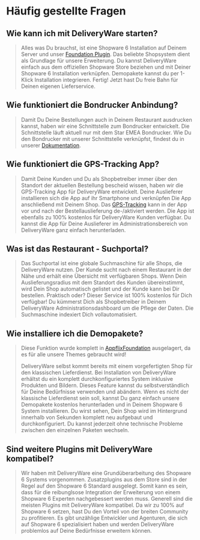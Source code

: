# Häufig gestellte Fragen

## Wie kann ich mit DeliveryWare starten?
>Alles was Du brauchst, ist eine Shopware 6 Installation auf Deinem Server und unser [Foundation Plugin](../../foundation/index.md). Das beliebte Shopsystem dient als Grundlage für unsere Erweiterung. Du kannst DeliveryWare einfach aus dem offiziellen Shopware Store beziehen und mit Deiner Shopware 6 Installation verknüpfen. Demopakete kannst du per 1-Klick Installation integrieren. Fertig! Jetzt hast Du freie Bahn für Deinen eigenen Lieferservice.

## Wie funktioniert die Bondrucker Anbindung?
>Damit Du Deine Bestellungen auch in Deinem Restaurant ausdrucken kannst, haben wir eine Schnittstelle zum Bondrucker entwickelt. Die Schnittstelle läuft aktuell nur mit dem Star EMEA Bondrucker. Wie Du den Bondrucker mit unserer Schnittstelle verknüpfst, findest du in unserer [Dokumentation](../printers/index.md).

## Wie funktioniert die GPS-Tracking App?
>Damit Deine Kunden und Du als Shopbetreiber immer über den Standort der aktuellen Bestellung bescheid wissen, haben wir die GPS-Tracking App für DeliveryWare entwickelt. Deine Auslieferer installieren sich die App auf ihr Smartphone und verknüpfen Die App anschließend mit Deinem Shop. Das [GPS-Tracking](../gps-tracking/index.md) kann in der App vor und nach der Bestellauslieferung de-/aktiviert werden. Die App ist ebenfalls zu 100% kostenlos für DeliveryWare Kunden verfügbar. Du kannst die App für Deine Auslieferer im Administrationsbereich von DeliveryWare ganz einfach herunterladen.

## Was ist das Restaurant - Suchportal?
>Das Suchportal ist eine globale Suchmaschine für alle Shops, die DeliveryWare nutzen. Der Kunde sucht nach einem Restaurant in der Nähe und erhält eine Übersicht mit verfügbaren Shops. Wenn Dein Auslieferungsradius mit dem Standort des Kunden übereinstimmt, wird Dein Shop automatisch gelistet und der Kunde kann bei Dir bestellen. Praktisch oder? Dieser Service ist 100% kostenlos für Dich verfügbar! Du kümmerst Dich als Shopbetreiber in Deinem DeliveryWare Administrationsdashboard um die Pflege der Daten. Die Suchmaschine indexiert Dich vollautomatisiert.

## Wie installiere ich die Demopakete?
>Diese Funktion wurde komplett in [AppflixFoundation](../../foundation/demo-installer/index.md) ausgelagert, da es für alle unsere Themes gebraucht wird!
> 
>DeliveryWare selbst kommt bereits mit einem vorgefertigten Shop für den klassischen Lieferdienst. Bei Installation von DeliveryWare erhältst du ein komplett durchkonfiguriertes System inklusive Produkten und Bildern. Dieses Feature kannst du selbstverständlich für Deine Bedürfnisse verwenden und abändern. Wenn es nicht der klassische Lieferdienst sein soll, kannst Du ganz einfach unsere Demopakete kostenlos herunterladen und in Deinem Shopware 6 System installieren. Du wirst sehen, Dein Shop wird im Hintergrund innerhalb von Sekunden komplett neu aufgebaut und durchkonfiguriert. Du kannst jederzeit ohne technische Probleme zwischen den einzelnen Paketen wechseln.

## Sind weitere Plugins mit DeliveryWare kompatibel?
>Wir haben mit DeliveryWare eine Grundüberarbeitung des Shopware 6 Systems vorgenommen. Zusatzplugins aus dem Store sind in der Regel auf den Shopware 6 Standard ausgelegt. Somit kann es sein, dass für die reibunglsose Integration der Erweiterung von einem Shopware 6 Experten nachgebessert werden muss. Generell sind die meisten Plugins mit DeliveryWare kompatibel. Da wir zu 100% auf Shopware 6 setzen, hast Du den Vorteil von der breiten Community zu profitieren. Es gibt unzählige Entwickler und Agenturen, die sich auf Shopware 6 spezialisiert haben und werden DeliveryWare problemlos auf Deine Bedürfnisse erweitern können.
